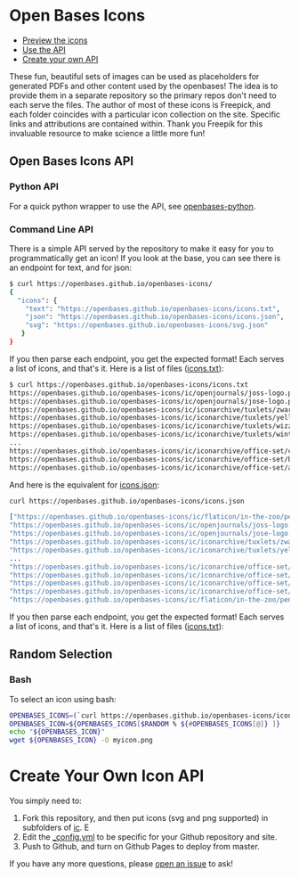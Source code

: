 # Open Bases Icons

 - [Preview the icons](https://openbases.github.io/openbases-icons/preview)
 - [Use the API](#open-bases-icons-api)
 - [Create your own API](#create-your-own-icon-api)

These fun, beautiful sets of images can be used as placeholders for generated
PDFs and other content used by the openbases! The idea is to provide them in
a separate repository so the primary repos don't need to each serve the files.
The author of most of these icons is Freepick, and each folder
coincides with a particular icon collection on the site. Specific links and 
attributions are contained within. Thank you Freepik for this invaluable
resource to make science a little more fun!

## Open Bases Icons API

### Python API

For a quick python wrapper to use the API, 
see [openbases-python](https://openbases.github.io/openbases-python/html/usage.html#icons).

### Command Line API

There is a simple API served by the repository to make it easy for you to
programmatically get an icon! If you look at the base, you can see there
is an endpoint for text, and for json:

```bash
$ curl https://openbases.github.io/openbases-icons/
{
  "icons": {
    "text": "https://openbases.github.io/openbases-icons/icons.txt",
    "json": "https://openbases.github.io/openbases-icons/icons.json",
    "svg": "https://openbases.github.io/openbases-icons/svg.json"
   }
}
```

If you then parse each endpoint, you get the expected format! Each serves a list
of icons, and that's it. Here is a list of files ([icons.txt](https://openbases.github.io/openbases-icons/icons.txt)):

```bash
$ curl https://openbases.github.io/openbases-icons/icons.txt
https://openbases.github.io/openbases-icons/ic/openjournals/joss-logo.png
https://openbases.github.io/openbases-icons/ic/openjournals/jose-logo.png
https://openbases.github.io/openbases-icons/ic/iconarchive/tuxlets/zwartepiettux2.svg.png
https://openbases.github.io/openbases-icons/ic/iconarchive/tuxlets/yellowtux2.svg.png
https://openbases.github.io/openbases-icons/ic/iconarchive/tuxlets/wizzardtux2.svg.png
https://openbases.github.io/openbases-icons/ic/iconarchive/tuxlets/wintertux2.svg.png
...
https://openbases.github.io/openbases-icons/ic/iconarchive/office-set/clipboard-icon.png
https://openbases.github.io/openbases-icons/ic/iconarchive/office-set/briefcase-bag-icon.png
https://openbases.github.io/openbases-icons/ic/iconarchive/office-set/archive-folders-icon.png
```

And here is the equivalent for [icons.json](https://openbases.github.io/openbases-icons/icons.json):

```bash
curl https://openbases.github.io/openbases-icons/icons.json

["https://openbases.github.io/openbases-icons/ic/flaticon/in-the-zoo/penguin.png",
"https://openbases.github.io/openbases-icons/ic/openjournals/joss-logo.png",
"https://openbases.github.io/openbases-icons/ic/openjournals/jose-logo.png",
"https://openbases.github.io/openbases-icons/ic/iconarchive/tuxlets/zwartepiettux2.svg.png",
"https://openbases.github.io/openbases-icons/ic/iconarchive/tuxlets/yellowtux2.svg.png",
...
"https://openbases.github.io/openbases-icons/ic/iconarchive/office-set/color-catalog-icon.png",
"https://openbases.github.io/openbases-icons/ic/iconarchive/office-set/clipboard-icon.png",
"https://openbases.github.io/openbases-icons/ic/iconarchive/office-set/briefcase-bag-icon.png",
"https://openbases.github.io/openbases-icons/ic/iconarchive/office-set/archive-folders-icon.png",
"https://openbases.github.io/openbases-icons/ic/flaticon/in-the-zoo/penguin.png"]
```

If you then parse each endpoint, you get the expected format! Each serves a list
of icons, and that's it. Here is a list of files ([icons.txt](https://openbases.github.io/openbases-icons/icons.txt)):

## Random Selection

### Bash

To select an icon using bash:

```bash
OPENBASES_ICONS=(`curl https://openbases.github.io/openbases-icons/icons.txt`)
OPENBASES_ICON=${OPENBASES_ICONS[$RANDOM % ${#OPENBASES_ICONS[@]} ]}
echo "${OPENBASES_ICON}"
wget ${OPENBASES_ICON} -O myicon.png
```

# Create Your Own Icon API

You simply need to:

 1. Fork this repository, and then put icons (svg and png supported) in subfolders
of [ic](ic). E
 2. Edit the [_config.yml](_config.yml) to be specific for your Github repository and site.
 3. Push to Github, and turn on Github Pages to deploy from master.

If you have any more questions, please [open an issue](https://www.github.com/openbases/openbases-icons) to ask!
